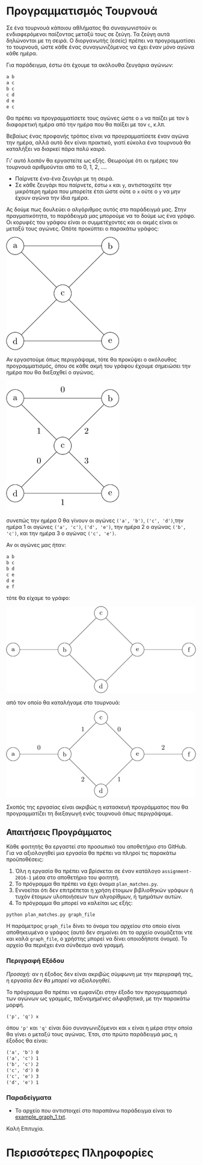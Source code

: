 # Προγραμματισμός Τουρνουά

Σε ένα τουρνουά κάποιου αθλήματος θα συναγωνιστούν οι ενδιαφερόμενοι
παίζοντας μεταξύ τους σε ζεύγη. Τα ζεύγη αυτά δηλώνονται με τη σειρά.
Ο διοργανωτής (εσείς) πρέπει να προγραμματίσει το τουρνουά, ώστε κάθε
ένας συναγωνιζόμενος να έχει έναν μόνο αγώνα κάθε ημέρα.

Για παράδειγμα, έστω ότι έχουμε τα ακόλουθα ζευγάρια αγώνων:
```
a b
a c
b c
c d
d e
e c
```
Θα πρέπει να προγραμματίσετε τους αγώνες ώστε ο `a` να παίζει με τον
`b` διαφορετική ημέρα από την ημέρα που θα παίξει με τον `c`, κ.λπ.

Βεβαίως ένας προφανής τρόπος είναι να προγραμματίσετε έναν αγώνα την
ημέρα, αλλά αυτό δεν είναι πρακτικό, γιατί εύκολα ένα τουρνουά θα
καταλήξει να διαρκεί πάρα πολύ καιρό.

Γι' αυτό λοιπόν θα εργαστείτε ως εξής. Θεωρούμε ότι οι ημέρες του
τουρνουά αριθμούνται από το 0, 1, 2, ....

* Παίρνετε ένα-ένα ζευγάρι με τη σειρά.
* Σε κάθε ζευγάρι που παίρνετε, έστω `x` και `y`, αντιστοιχείτε την
  μικρότερη ημέρα που μπορείτε έτσι ώστε ούτε ο `x` ούτε ο `y` να μην
  έχουν αγώνα την ίδια ημέρα.

Ας δούμε πως δουλεύει ο αλγόριθμος αυτός στο παράδειγμά μας. Στην
πραγματικότητα, το παράδειγμά μας μπορούμε να το δούμε ως ένα γράφο.
Οι κορυφές του γράφου είναι οι συμμετέχοντες και οι ακμές είναι οι
μεταξύ τους αγώνες. Οπότε προκύπτει ο παρακάτω γράφος:

<img src="example_graph_1.png" width="300">

Αν εργαστούμε όπως περιγράψαμε, τότε θα προκύψει ο ακόλουθος
προγραμματισμός, όπου σε κάθε ακμή του γράφου έχουμε σημειώσει την
ημέρα που θα διεξαχθεί ο αγώνας.

<img src="example_graph_1_solved.png" width="300">

συνεπώς την ημέρα 0 θα γίνουν οι αγώνες `('a', 'b')`, `('c', 'd')`,την
ημέρα 1 οι αγώνες `('a', 'c')`, `('d', 'e')`, την ημέρα 2 ο αγώνας
`('b', 'c')`, και την ημέρα 3 ο αγώνας `('c', 'e')`.

Αν οι αγώνες μας ήταν:
```
a b
b c
b d
c e
d e
e f
```
τότε θα είχαμε το γράφο:

<img src="example_graph_2.png" width="600">

από τον οποίο θα καταλήγαμε στο τουρνουά:

<img src="example_graph_2_solved.png" width="600">

Σκοπός της εργασίας είναι ακριβώς η κατασκευή προγράμματος που θα
προγραμματίζει τη διεξαγωγή ενός τουρνουά όπως περιγράψαμε.

## Απαιτήσεις Προγράμματος

Κάθε φοιτητής θα εργαστεί στο προσωπικό του αποθετήριο στο GitHub. Για
να αξιολογηθεί μια εργασία θα πρέπει να πληροί τις παρακάτω
προϋποθέσεις:

1. Όλη η εργασία θα πρέπει να βρίσκεται σε έναν κατάλογο
   `assignment-2016-1` μέσα στο αποθετήριο του φοιτητή.
2. Το πρόγραμμα θα πρέπει να έχει όνομα `plan_matches.py`.
3. Εννοείται ότι δεν επιτρέπεται η χρήση έτοιμων βιβλιοθηκών γράφων ή
   τυχόν έτοιμων υλοποιήσεων των αλγορίθμων, ή τμημάτων αυτών.
4. Το πρόγραμμα θα μπορεί να καλείται ως εξής:
```
python plan_matches.py graph_file
```

Η παράμετρος `graph_file` δίνει το όνομα του αρχείου στο οποίο είναι
αποθηκευμένα ο γράφος (αυτό δεν σημαίνει ότι το αρχείο ονομάζεται ντε
και καλά `graph_file`, ο χρήστης μπορεί να δίνει οποιοδήποτε όνομα).
Το αρχείο θα περιέχει ένα σύνδεσμο ανά γραμμή.

### Περιγραφή Εξόδου

*Προσοχή:* αν η έξοδος δεν είναι ακριβώς σύμφωνη με την περιγραφή της,
η εργασία *δεν θα μπορεί να αξιολογηθεί*.

Το πρόγραμμα θα πρέπει να εμφανίζει στην έξοδο τον προγραμματισμό των
αγώνων ως γραμμές, *ταξινομημένες αλφαβητικά*, με την παρακάτω μορφή.
```
('p', 'q') x
```
όπου `'p'` και `'q'` είναι δύο συναγωνιζόμενοι και `x` είναι η μέρα
στην οποία θα γίνει ο μεταξύ τους αγώνας. Έτσι, στο πρώτο
παράδειγμά μας, η έξοδος θα είναι:
```
('a', 'b') 0
('a', 'c') 1
('b', 'c') 2
('c', 'd') 0
('c', 'e') 3
('d', 'e') 1
```

### Παραδείγματα

* Το αρχείο που αντιστοιχεί στο παραπάνω παράδειγμα είναι το
  [example_graph_1.txt](example_graph_1.txt).

Καλή Επιτυχία.

# Περισσότερες Πληροφορίες


